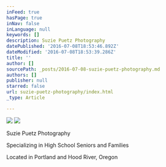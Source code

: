 ```yaml
---
inFeed: true
hasPage: true
inNav: false
inLanguage: null
keywords: []
description: Suzie Puetz Photography
datePublished: '2016-07-08T18:53:46.892Z'
dateModified: '2016-07-08T18:53:39.286Z'
title: ''
author: []
sourcePath: _posts/2016-07-08-suzie-puetz-photography.md
authors: []
publisher: null
starred: false
url: suzie-puetz-photography/index.html
_type: Article

---
```

![](https://the-grid-user-content.s3-us-west-2.amazonaws.com/2c4a63e9-a241-40ed-b14d-20b1c3284bc7.jpg)
![](https://the-grid-user-content.s3-us-west-2.amazonaws.com/e246adbb-5fc7-4fd8-84d2-afd9fb22dffc.jpg)

Suzie Puetz Photography

Specializing in High School Seniors and Families

Located in Portland and Hood River, Oregon